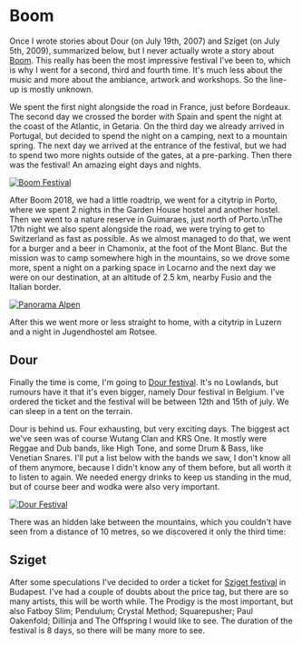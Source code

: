 # Boom

Once I wrote stories about Dour (on July 19th, 2007) and Sziget (on July 5th, 2009), summarized below, but I never actually wrote a story about [Boom](https://www.boomfestival.org/). This really has been the most impressive festival I've been to, which is why I went for a second, third and fourth time. It's much less about the music and more about the ambiance, artwork and workshops. So the line-up is mostly unknown.

We spent the first night alongside the road in France, just before Bordeaux. The second day we crossed the border with Spain and spent the night at the coast of the Atlantic, in Getaria. On the third day we already arrived in Portugal, but decided to spend the night on a camping, next to a mountain spring. The next day we arrived at the entrance of the festival, but we had to spend two more nights outside of the gates, at a pre-parking. Then there was the festival! An amazing eight days and nights.

[![Boom Festival](https://img.youtube.com/vi/UABFY1AHihw/0.jpg)](https://www.youtube.com/watch?v=UABFY1AHihw)

After Boom 2018, we had a little roadtrip, we went for a citytrip in Porto, where we spent 2 nights in the Garden House hostel and another hostel. Then we went to a nature reserve in Guimaraes, just north of Porto.\nThe 17th night we also spent alongside the road, we were trying to get to Switzerland as fast as possible. As we almost managed to do that, we went for a burger and a beer in Chamonix, at the foot of the Mont Blanc. But the mission was to camp somewhere high in the mountains, so we drove some more, spent a night on a parking space in Locarno and the next day we were on our destination, at an altitude of 2.5 km, nearby Fusio and the Italian border.

[![Panorama Alpen](https://sww.tf/images/other_panorama.jpg)](https://sww.tf/images/other_panorama.jpg)

After this we went more or less straight to home, with a citytrip in Luzern and a night in Jugendhostel am Rotsee.

## Dour

Finally the time is come, I'm going to [Dour festival](https://www.dourfestival.be/nl/). It's no Lowlands, but rumours have it that it's even bigger, namely Dour festival in Belgium. I've ordered the ticket and the festival will be between 12th and 15th of july. We can sleep in a tent on the terrain.

Dour is behind us. Four exhausting, but very exciting days. The biggest act we've seen was of course Wutang Clan and KRS One. It mostly were Reggae and Dub bands, like High Tone, and some Drum & Bass, like Venetian Snares. I'll put a list below with the bands we saw, I don't know all of them anymore, because I didn't know any of them before, but all worth it to listen to again. We needed energy drinks to keep us standing in the mud, but of course beer and wodka were also very important.

[![Dour Festival](https://img.youtube.com/vi/ulWNM0KKEh0/0.jpg)](https://www.youtube.com/watch?v=ulWNM0KKEh0)

There was an hidden lake between the mountains, which you couldn't have seen from a distance of 10 metres, so we discovered it only the third time:

## Sziget

After some speculations I've decided to order a ticket for [Sziget festival](https://www.szigetfestival.nl) in Budapest. I've had a couple of doubts about the price tag, but there are so many artists, this will be worth while. The Prodigy is the most important, but also Fatboy Slim; Pendulum; Crystal Method; Squarepusher; Paul Oakenfold; Dillinja and The Offspring I would like to see. The duration of the festival is 8 days, so there will be many more to see.
